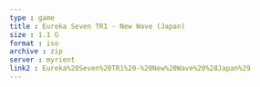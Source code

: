 ```yaml
---
type : game
title : Eureka Seven TR1 - New Wave (Japan)
size : 1.1 G
format : iso
archive : zip
server : myrient
link2 : Eureka%20Seven%20TR1%20-%20New%20Wave%20%28Japan%29
---
```

